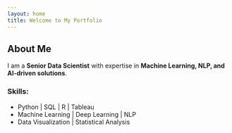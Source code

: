 ```yaml
---
layout: home
title: Welcome to My Portfolio
---
```


## About Me

I am a **Senior Data Scientist** with expertise in **Machine Learning, NLP, and AI-driven solutions**.

### Skills:
- Python | SQL | R | Tableau
- Machine Learning | Deep Learning | NLP
- Data Visualization | Statistical Analysis
